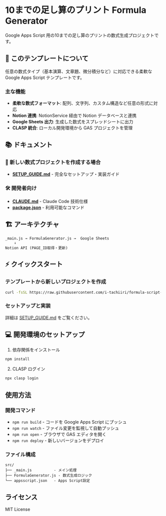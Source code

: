 # 10までの足し算のプリント Formula Generator

Google Apps Script 用の10までの足し算のプリントの数式生成プロジェクトです。

## 🎯 このテンプレートについて

任意の数式タイプ（基本演算、文章題、微分積分など）に対応できる柔軟な Google Apps Script テンプレートです。

### 主な機能

- **柔軟な数式フォーマット**: 配列、文字列、カスタム構造など任意の形式に対応
- **Notion 連携**: NotionService 経由で Notion データベースと連携
- **Google Sheets 出力**: 生成した数式をスプレッドシートに出力
- **CLASP 統合**: ローカル開発環境から GAS プロジェクトを管理

## 📚 ドキュメント

### 🚀 新しい数式プロジェクトを作成する場合

- **[SETUP_GUIDE.md](./SETUP_GUIDE.md)** - 完全なセットアップ・実装ガイド

### 🛠️ 開発者向け

- **[CLAUDE.md](./CLAUDE.md)** - Claude Code 技術仕様
- **[package.json](./package.json)** - 利用可能なコマンド

## 🏗️ アーキテクチャ

```
_main.js → FormulaGenerator.js →  Google Sheets
    ↓
Notion API (PAGE_ID取得・更新)
```

## ⚡ クイックスタート

### テンプレートから新しいプロジェクトを作成

```bash
curl -fsSL https://raw.githubusercontent.com/i-tachiiri/formula-script-template/main/scripts/create-project.js | node - pageId=あなたのPageID projectName=プロジェクト名 formulaType="数式種類"
```

### セットアップと実装

詳細は [SETUP_GUIDE.md](./SETUP_GUIDE.md) をご覧ください。

## 💻 開発環境のセットアップ

1. 依存関係をインストール

```bash
npm install
```

2. CLASP ログイン

```bash
npx clasp login
```

## 使用方法

### 開発コマンド

- `npm run build` - コードを Google Apps Script にプッシュ
- `npm run watch` - ファイル変更を監視して自動プッシュ
- `npm run open` - ブラウザで GAS エディタを開く
- `npm run deploy` - 新しいバージョンをデプロイ

### ファイル構成

```
src/
├── _main.js          - メイン処理
├── FormulaGenerator.js - 数式生成ロジック
└── appsscript.json   - Apps Script設定
```

## ライセンス

MIT License
